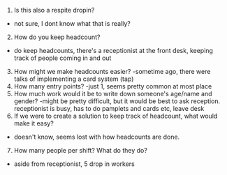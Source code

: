 1. Is this also a respite dropin?
  - not sure, I dont know what that is really?
2. How do you keep headcount?
  - do keep headcounts, there's a receptionist at the front desk, keeping track of people coming in and out
3. How might we make headcounts easier?
  -sometime ago, there were talks of implementing a card system (tap)
4. How many entry points?
  -just 1, seems pretty common at most place
5. How much work would it be to write down someone's age/name and gender?
  -might be pretty difficult, but it would be best to ask reception. receptionist is busy, has to do pamplets and cards etc, leave desk
6. If we were to create a solution to keep track of headcount, what would make it easy?
  - doesn't know, seems lost with how headcounts are done.
7. How many people per shift? What do they do?
  - aside from receptionist, 5 drop in workers
  
